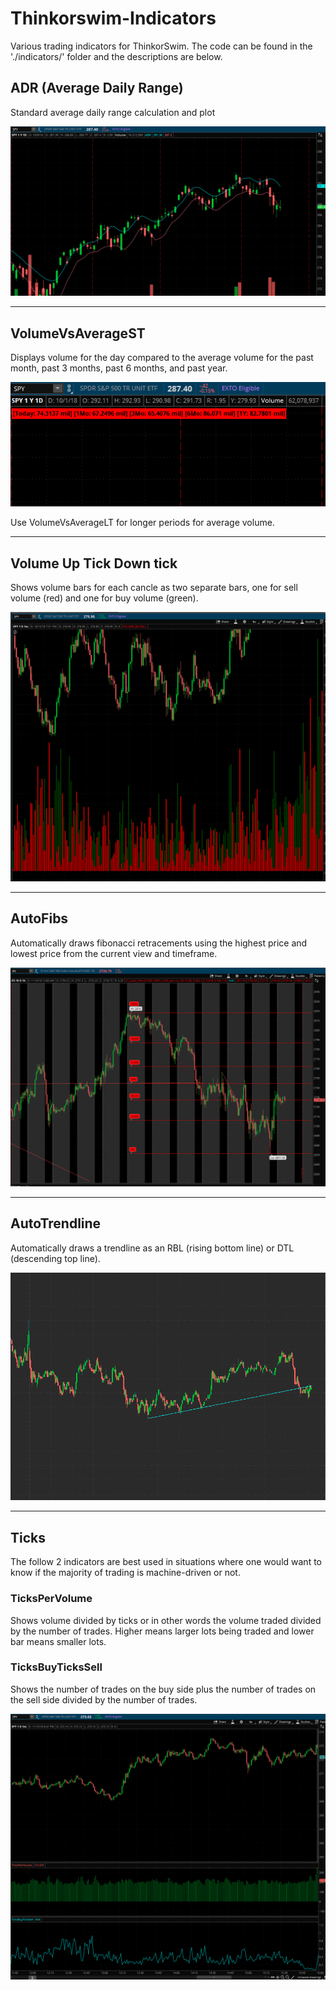 # Thinkorswim-Indicators

Various trading indicators for ThinkorSwim. The code can be found in the './indicators/' folder and the descriptions are below.



## ADR (Average Daily Range)

Standard average daily range calculation and plot

![ADR](./img/ADR.png)

<hr>

## VolumeVsAverageST

Displays volume for the day compared to the average volume for the past month, past 3 months, past 6 months, and past year.

![volvsaverage](./img/volvsaverage.png)

Use VolumeVsAverageLT for longer periods for average volume.

<hr>


## Volume Up Tick Down tick

Shows volume bars for each cancle as two separate bars, one for sell volume (red) and one for buy volume (green).

![volvsaverage](./img/voltickdownup.png)

<hr>

## AutoFibs

Automatically draws fibonacci retracements using the highest price and lowest price from the current view and timeframe.

![autofibs](./img/autofibs.png)

<hr>

## AutoTrendline

Automatically draws a trendline as an RBL (rising bottom line) or DTL (descending top line).

![autotrendline](./img/autotrendline.png)

<hr>

## Ticks

The follow 2 indicators are best used in situations where one would want to know if the majority of trading is machine-driven or not.


### TicksPerVolume
Shows volume divided by ticks or in other words the volume traded divided by the number of trades. Higher means larger lots being traded and lower bar means smaller lots.


### TicksBuyTicksSell
Shows the number of trades on the buy side plus the number of trades on the sell side divided by the number of trades.

![ticks](./img/ticks.png)
